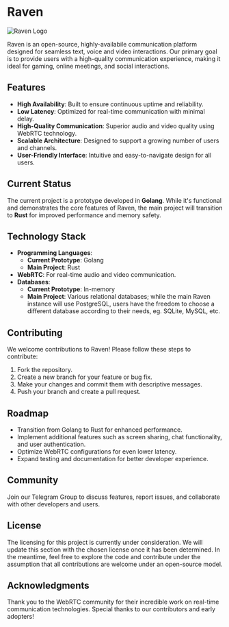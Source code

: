 # Raven

![Raven Logo](https://i.postimg.cc/9MtmgvjZ/image-2024-07-26-17-46-53.png)

Raven is an open-source, highly-availabile communication platform designed for seamless text, voice and video interactions. Our primary goal is to provide users with a high-quality communication experience, making it ideal for gaming, online meetings, and social interactions.

## Features

- **High Availability**: Built to ensure continuous uptime and reliability.
- **Low Latency**: Optimized for real-time communication with minimal delay.
- **High-Quality Communication**: Superior audio and video quality using WebRTC technology.
- **Scalable Architecture**: Designed to support a growing number of users and channels.
- **User-Friendly Interface**: Intuitive and easy-to-navigate design for all users.

## Current Status

The current project is a prototype developed in **Golang**. While it's functional and demonstrates the core features of Raven, the main project will transition to **Rust** for improved performance and memory safety.

## Technology Stack

- **Programming Languages**:
  - **Current Prototype**: Golang
  - **Main Project**: Rust
- **WebRTC**: For real-time audio and video communication.
- **Databases**:
  - **Current Prototype**: In-memory
  - **Main Project**: Various relational databases; while the main Raven instance will use PostgreSQL, users have the freedom to choose a different database according to their needs, eg. SQLite, MySQL, etc.

## Contributing

We welcome contributions to Raven! Please follow these steps to contribute:

1. Fork the repository.
2. Create a new branch for your feature or bug fix.
3. Make your changes and commit them with descriptive messages.
4. Push your branch and create a pull request.

## Roadmap

- Transition from Golang to Rust for enhanced performance.
- Implement additional features such as screen sharing, chat functionality, and user authentication.
- Optimize WebRTC configurations for even lower latency.
- Expand testing and documentation for better developer experience.

## Community

Join our Telegram Group to discuss features, report issues, and collaborate with other developers and users.

## License

The licensing for this project is currently under consideration. We will update this section with the chosen license once it has been determined. In the meantime, feel free to explore the code and contribute under the assumption that all contributions are welcome under an open-source model.

## Acknowledgments

Thank you to the WebRTC community for their incredible work on real-time communication technologies.
Special thanks to our contributors and early adopters!
